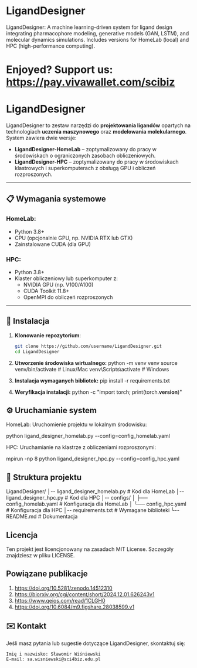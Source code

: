 # LigandDesigner
LigandDesigner: A machine learning-driven system for ligand design integrating pharmacophore modeling, generative models (GAN, LSTM), and molecular dynamics simulations. Includes versions for HomeLab (local) and HPC (high-performance computing).

# Enjoyed? Support us: https://pay.vivawallet.com/scibiz


# LigandDesigner

LigandDesigner to zestaw narzędzi do **projektowania ligandów** opartych na technologiach **uczenia maszynowego** oraz **modelowania molekularnego**. System zawiera dwie wersje:

- **LigandDesigner-HomeLab** – zoptymalizowany do pracy w środowiskach o ograniczonych zasobach obliczeniowych.
- **LigandDesigner-HPC** – zoptymalizowany do pracy w środowiskach klastrowych i superkomputerach z obsługą GPU i obliczeń rozproszonych.

---

## 📋 Wymagania systemowe

### HomeLab:
- Python 3.8+
- CPU (opcjonalnie GPU, np. NVIDIA RTX lub GTX)
- Zainstalowane CUDA (dla GPU)

### HPC:
- Python 3.8+
- Klaster obliczeniowy lub superkomputer z:
  - NVIDIA GPU (np. V100/A100)
  - CUDA Toolkit 11.8+
  - OpenMPI do obliczeń rozproszonych

---

## 🚀 Instalacja

1. **Klonowanie repozytorium**:
   ```bash
   git clone https://github.com/username/LigandDesigner.git
   cd LigandDesigner

2. **Utworzenie środowiska wirtualnego:**
  python -m venv venv
  source venv/bin/activate   # Linux/Mac
  venv\Scripts\activate      # Windows

3. **Instalacja wymaganych bibliotek:**
   pip install -r requirements.txt

4. **Weryfikacja instalacji:**
   python -c "import torch; print(torch.__version__)"

## ⚙️ Uruchamianie system

HomeLab:
Uruchomienie projektu w lokalnym środowisku:

python ligand_designer_homelab.py --config=config_homelab.yaml

HPC:
Uruchamianie na klastrze z obliczeniami rozproszonymi:

mpirun -np 8 python ligand_designer_hpc.py --config=config_hpc.yaml

## 📂 Struktura projektu
LigandDesigner/
│-- ligand_designer_homelab.py    # Kod dla HomeLab
│-- ligand_designer_hpc.py        # Kod dla HPC
│-- configs/
│   ├── config_homelab.yaml       # Konfiguracja dla HomeLab
│   └── config_hpc.yaml           # Konfiguracja dla HPC
│-- requirements.txt              # Wymagane biblioteki
└-- README.md                     # Dokumentacja

## Licencja
Ten projekt jest licencjonowany na zasadach MIT License. Szczegóły znajdziesz w pliku LICENSE.

## Powiązane publikacje
1. https://doi.org/10.5281/zenodo.14512310
2. https://biorxiv.org/cgi/content/short/2024.12.01.626243v1
3. https://www.qeios.com/read/1CLGH0
4. https://doi.org/10.6084/m9.figshare.28038599.v1

## ✉️ Kontakt

Jeśli masz pytania lub sugestie dotyczące LigandDesigner, skontaktuj się:

    Imię i nazwisko: Sławomir Wiśniewski
    E-mail: sa.wisniewski@sci4biz.edu.pl





